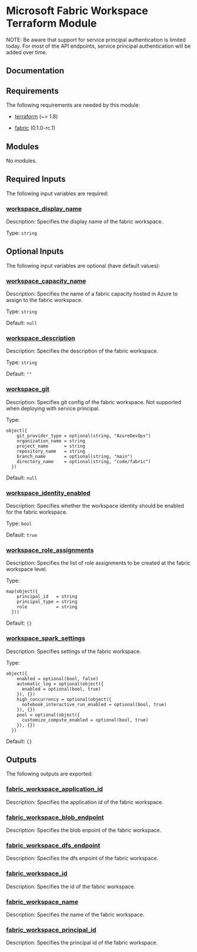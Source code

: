 <!-- BEGIN_TF_DOCS -->
# Microsoft Fabric Workspace Terraform Module

NOTE: Be aware that support for service principal authentication is limited today. For most of the API endpoints, service principal authentication will be added over time.

## Documentation
<!-- markdownlint-disable MD033 -->

## Requirements

The following requirements are needed by this module:

- <a name="requirement_terraform"></a> [terraform](#requirement\_terraform) (~> 1.8)

- <a name="requirement_fabric"></a> [fabric](#requirement\_fabric) (0.1.0-rc.1)

## Modules

No modules.

<!-- markdownlint-disable MD013 -->
<!-- markdownlint-disable MD034 -->
## Required Inputs

The following input variables are required:

### <a name="input_workspace_display_name"></a> [workspace\_display\_name](#input\_workspace\_display\_name)

Description: Specifies the display name of the fabric workspace.

Type: `string`

## Optional Inputs

The following input variables are optional (have default values):

### <a name="input_workspace_capacity_name"></a> [workspace\_capacity\_name](#input\_workspace\_capacity\_name)

Description: Specifies the name of a fabric capacity hosted in Azure to assign to the fabric workspace.

Type: `string`

Default: `null`

### <a name="input_workspace_description"></a> [workspace\_description](#input\_workspace\_description)

Description: Specifies the description of the fabric workspace.

Type: `string`

Default: `""`

### <a name="input_workspace_git"></a> [workspace\_git](#input\_workspace\_git)

Description: Specifies git config of the fabric workspace. Not supported when deploying with service principal.

Type:

```hcl
object({
    git_provider_type = optional(string, "AzureDevOps")
    organization_name = string
    project_name      = string
    repository_name   = string
    branch_name       = optional(string, "main")
    directory_name    = optional(string, "code/fabric")
  })
```

Default: `null`

### <a name="input_workspace_identity_enabled"></a> [workspace\_identity\_enabled](#input\_workspace\_identity\_enabled)

Description: Specifies whether the workspace identity should be enabled for the fabric workspace.

Type: `bool`

Default: `true`

### <a name="input_workspace_role_assignments"></a> [workspace\_role\_assignments](#input\_workspace\_role\_assignments)

Description: Specifies the list of role assignments to be created at the fabric workspace level.

Type:

```hcl
map(object({
    principal_id   = string
    principal_type = string
    role           = string
  }))
```

Default: `{}`

### <a name="input_workspace_spark_settings"></a> [workspace\_spark\_settings](#input\_workspace\_spark\_settings)

Description: Specifies settings of the fabric workspace.

Type:

```hcl
object({
    enabled = optional(bool, false)
    automatic_log = optional(object({
      enabled = optional(bool, true)
    }), {})
    high_concurrency = optional(object({
      notebook_interactive_run_enabled = optional(bool, true)
    }), {})
    pool = optional(object({
      customize_compute_enabled = optional(bool, true)
    }), {})
  })
```

Default: `{}`

## Outputs

The following outputs are exported:

### <a name="output_fabric_workspace_application_id"></a> [fabric\_workspace\_application\_id](#output\_fabric\_workspace\_application\_id)

Description: Specifies the application id of the fabric workspace.

### <a name="output_fabric_workspace_blob_endpoint"></a> [fabric\_workspace\_blob\_endpoint](#output\_fabric\_workspace\_blob\_endpoint)

Description: Specifies the blob enpoint of the fabric workspace.

### <a name="output_fabric_workspace_dfs_endpoint"></a> [fabric\_workspace\_dfs\_endpoint](#output\_fabric\_workspace\_dfs\_endpoint)

Description: Specifies the dfs enpoint of the fabric workspace.

### <a name="output_fabric_workspace_id"></a> [fabric\_workspace\_id](#output\_fabric\_workspace\_id)

Description: Specifies the id of the fabric workspace.

### <a name="output_fabric_workspace_name"></a> [fabric\_workspace\_name](#output\_fabric\_workspace\_name)

Description: Specifies the name of the fabric workspace.

### <a name="output_fabric_workspace_principal_id"></a> [fabric\_workspace\_principal\_id](#output\_fabric\_workspace\_principal\_id)

Description: Specifies the principal id of the fabric workspace.

<!-- markdownlint-enable -->

<!-- END_TF_DOCS -->
